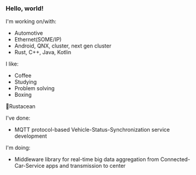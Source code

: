 ### Hello, world!

I'm working on/with:
- Automotive
- Ethernet(SOME/IP)
- Android, QNX, cluster, next gen cluster
- Rust, C++, Java, Kotlin

I like:
- Coffee
- Studying
- Problem solving
- Boxing

🦀Rustacean

I've done:
- MQTT protocol-based Vehicle-Status-Synchronization service development

I'm doing:
- Middleware library for real-time big data aggregation from Connected-Car-Service apps and transmission to center
